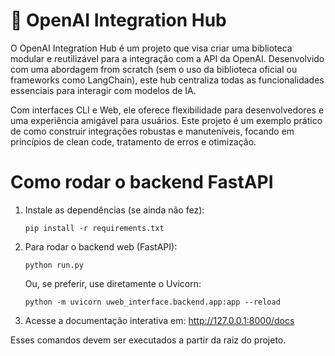 # 🚀 OpenAI Integration Hub

O OpenAI Integration Hub é um projeto que visa criar uma biblioteca modular e reutilizável para a integração com a API da OpenAI. Desenvolvido com uma abordagem from scratch (sem o uso da biblioteca oficial ou frameworks como LangChain), este hub centraliza todas as funcionalidades essenciais para interagir com modelos de IA.

Com interfaces CLI e Web, ele oferece flexibilidade para desenvolvedores e uma experiência amigável para usuários. Este projeto é um exemplo prático de como construir integrações robustas e manuteníveis, focando em princípios de clean code, tratamento de erros e otimização.

# Como rodar o backend FastAPI

1. Instale as dependências (se ainda não fez):
	```
	pip install -r requirements.txt
	```

2. Para rodar o backend web (FastAPI):
	```
	python run.py
	```
	Ou, se preferir, use diretamente o Uvicorn:
	```
	python -m uvicorn uweb_interface.backend.app:app --reload
	```

3. Acesse a documentação interativa em:
	http://127.0.0.1:8000/docs

Esses comandos devem ser executados a partir da raiz do projeto.




